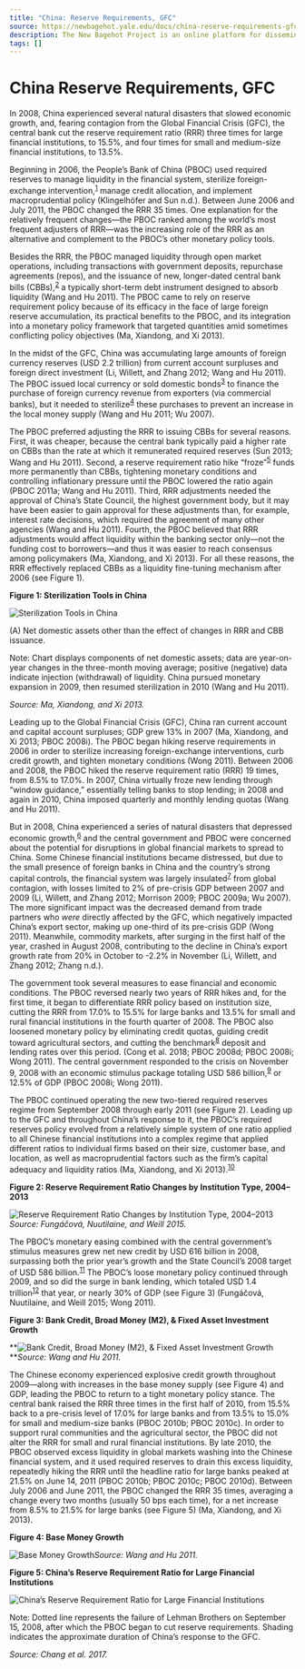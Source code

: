 ```yaml
---
title: "China: Reserve Requirements, GFC"
source: https://newbagehot.yale.edu/docs/china-reserve-requirements-gfc
description: The New Bagehot Project is an online platform for disseminating our knowledge on how to fight financial crises.
tags: []
---
```

# China Reserve Requirements, GFC
In 2008, China experienced several natural disasters that slowed economic growth, and, fearing contagion from the Global Financial Crisis (GFC), the central bank cut the reserve requirement ratio (RRR) three times for large financial institutions, to 15.5%, and four times for small and medium-size financial institutions, to 13.5%.

Beginning in 2006, the People’s Bank of China (PBOC) used required reserves to manage liquidity in the financial system, sterilize foreign-exchange intervention,<sup><a href="https://newbagehot.yale.edu/docs/china-reserve-requirements-gfc/#footnote-content-q748b">1</a></sup> manage credit allocation, and implement macroprudential policy (Klingelhöfer and Sun n.d.). Between June 2006 and July 2011, the PBOC changed the RRR 35 times. One explanation for the relatively frequent changes—the PBOC ranked among the world’s most frequent adjusters of RRR—was the increasing role of the RRR as an alternative and complement to the PBOC’s other monetary policy tools.

Besides the RRR, the PBOC managed liquidity through open market operations, including transactions with government deposits, repurchase agreements (repos), and the issuance of new, longer-dated central bank bills (CBBs),<sup><a href="https://newbagehot.yale.edu/docs/china-reserve-requirements-gfc/#footnote-content-35qzd">2</a></sup> a typically short-term debt instrument designed to absorb liquidity (Wang and Hu 2011). The PBOC came to rely on reserve requirement policy because of its efficacy in the face of large foreign reserve accumulation, its practical benefits to the PBOC, and its integration into a monetary policy framework that targeted quantities amid sometimes conflicting policy objectives (Ma, Xiandong, and Xi 2013).

In the midst of the GFC, China was accumulating large amounts of foreign currency reserves (USD 2.2 trillion) from current account surpluses and foreign direct investment (Li, Willett, and Zhang 2012; Wang and Hu 2011). The PBOC issued local currency or sold domestic bonds<sup><a href="https://newbagehot.yale.edu/docs/china-reserve-requirements-gfc/#footnote-content-gd05c">3</a></sup> to finance the purchase of foreign currency revenue from exporters (via commercial banks), but it needed to sterilize<sup><a href="https://newbagehot.yale.edu/docs/china-reserve-requirements-gfc/#footnote-content-kgdrz">4</a></sup> these purchases to prevent an increase in the local money supply (Wang and Hu 2011; Wu 2007).

The PBOC preferred adjusting the RRR to issuing CBBs for several reasons. First, it was cheaper, because the central bank typically paid a higher rate on CBBs than the rate at which it remunerated required reserves (Sun 2013; Wang and Hu 2011). Second, a reserve requirement ratio hike “froze”<sup><a href="https://newbagehot.yale.edu/docs/china-reserve-requirements-gfc/#footnote-content-6sbi1">5</a></sup> funds more permanently than CBBs, tightening monetary conditions and controlling inflationary pressure until the PBOC lowered the ratio again (PBOC 2011a; Wang and Hu 2011). Third, RRR adjustments needed the approval of China’s State Council, the highest government body, but it may have been easier to gain approval for these adjustments than, for example, interest rate decisions, which required the agreement of many other agencies (Wang and Hu 2011). Fourth, the PBOC believed that RRR adjustments would affect liquidity within the banking sector only—not the funding cost to borrowers—and thus it was easier to reach consensus among policymakers (Ma, Xiandong, and Xi 2013). For all these reasons, the RRR effectively replaced CBBs as a liquidity fine-tuning mechanism after 2006 (see Figure 1).

**Figure 1: Sterilization Tools in China**

![Sterilization Tools in China](https://live-yale-newbagehot-cms.pantheonsite.io//sites/default/files/inline-images/Picture5_13.png)

(A) Net domestic assets other than the effect of changes in RRR and CBB issuance.

Note: Chart displays components of net domestic assets; data are year-on-year changes in the three-month moving average; positive (negative) data indicate injection (withdrawal) of liquidity. China pursued monetary expansion in 2009, then resumed sterilization in 2010 (Wang and Hu 2011).

*Source: Ma, Xiandong, and Xi 2013.*

Leading up to the Global Financial Crisis (GFC), China ran current account and capital account surpluses; GDP grew 13% in 2007 (Ma, Xiandong, and Xi 2013; PBOC 2008i). The PBOC began hiking reserve requirements in 2006 in order to sterilize increasing foreign-exchange interventions, curb credit growth, and tighten monetary conditions (Wong 2011). Between 2006 and 2008, the PBOC hiked the reserve requirement ratio (RRR) 19 times, from 8.5% to 17.0%. In 2007, China virtually froze new lending through “window guidance,” essentially telling banks to stop lending; in 2008 and again in 2010, China imposed quarterly and monthly lending quotas (Wang and Hu 2011).

But in 2008, China experienced a series of natural disasters that depressed economic growth,<sup><a href="https://newbagehot.yale.edu/docs/china-reserve-requirements-gfc/#footnote-content-p39gd">6</a></sup> and the central government and PBOC were concerned about the potential for disruptions in global financial markets to spread to China. Some Chinese financial institutions became distressed, but due to the small presence of foreign banks in China and the country’s strong capital controls, the financial system was largely insulated<sup><a href="https://newbagehot.yale.edu/docs/china-reserve-requirements-gfc/#footnote-content-ytz1h">7</a></sup> from global contagion, with losses limited to 2% of pre-crisis GDP between 2007 and 2009 (Li, Willett, and Zhang 2012; Morrison 2009; PBOC 2009a; Wu 2007). The more significant impact was the decreased demand from trade partners who *were* directly affected by the GFC, which negatively impacted China’s export sector, making up one-third of its pre-crisis GDP (Wong 2011). Meanwhile, commodity markets, after surging in the first half of the year, crashed in August 2008, contributing to the decline in China’s export growth rate from 20% in October to -2.2% in November (Li, Willett, and Zhang 2012; Zhang n.d.).

The government took several measures to ease financial and economic conditions. The PBOC reversed nearly two years of RRR hikes and, for the first time, it began to differentiate RRR policy based on institution size, cutting the RRR from 17.0% to 15.5% for large banks and 13.5% for small and rural financial institutions in the fourth quarter of 2008. The PBOC also loosened monetary policy by eliminating credit quotas, guiding credit toward agricultural sectors, and cutting the benchmark<sup><a href="https://newbagehot.yale.edu/docs/china-reserve-requirements-gfc/#footnote-content-6q5ev">8</a></sup> deposit and lending rates over this period. (Cong et al. 2018; PBOC 2008d; PBOC 2008i; Wong 2011). The central government responded to the crisis on November 9, 2008 with an economic stimulus package totaling USD 586 billion,<sup><a href="https://newbagehot.yale.edu/docs/china-reserve-requirements-gfc/#footnote-content-ipv1f">9</a></sup> or 12.5% of GDP (PBOC 2008i; Wong 2011).

The PBOC continued operating the new two-tiered required reserves regime from September 2008 through early 2011 (see Figure 2). Leading up to the GFC and throughout China’s response to it, the PBOC’s required reserves policy evolved from a relatively simple system of one ratio applied to all Chinese financial institutions into a complex regime that applied different ratios to individual firms based on their size, customer base, and location, as well as macroprudential factors such as the firm’s capital adequacy and liquidity ratios (Ma, Xiandong, and Xi 2013).<sup><a href="https://newbagehot.yale.edu/docs/china-reserve-requirements-gfc/#footnote-content-r1hhx">10</a></sup>

**Figure 2: Reserve Requirement Ratio Changes by Institution Type, 2004–2013**

­­![Reserve Requirement Ratio Changes by Institution Type, 2004–2013](https://live-yale-newbagehot-cms.pantheonsite.io//sites/default/files/inline-images/Picture4_17.png)*Source: Fungáčová, Nuutilaine, and Weill 2015.*

The PBOC’s monetary easing combined with the central government’s stimulus measures grew net new credit by USD 616 billion in 2008, surpassing both the prior year’s growth and the State Council’s 2008 target of USD 586 billion.<sup><a href="https://newbagehot.yale.edu/docs/china-reserve-requirements-gfc/#footnote-content-9c854">11</a></sup> The PBOC’s loose monetary policy continued through 2009, and so did the surge in bank lending, which totaled USD 1.4 trillion<sup><a href="https://newbagehot.yale.edu/docs/china-reserve-requirements-gfc/#footnote-content-111gz">12</a></sup> that year, or nearly 30% of GDP (see Figure 3) (Fungáčová, Nuutilaine, and Weill 2015; Wong 2011).  

**Figure 3: Bank Credit, Broad Money (M2), & Fixed Asset Investment Growth**

**![Bank Credit, Broad Money (M2), & Fixed Asset Investment Growth](https://live-yale-newbagehot-cms.pantheonsite.io//sites/default/files/inline-images/Picture3_23.png)***Source: Wang and Hu 2011.*

The Chinese economy experienced explosive credit growth throughout 2009—along with increases in the base money supply (see Figure 4) and GDP, leading the PBOC to return to a tight monetary policy stance. The central bank raised the RRR three times in the first half of 2010, from 15.5% back to a pre-crisis level of 17.0% for large banks and from 13.5% to 15.0% for small and medium-size banks (PBOC 2010b; PBOC 2010c). In order to support rural communities and the agricultural sector, the PBOC did not alter the RRR for small and rural financial institutions. By late 2010, the PBOC observed excess liquidity in global markets washing into the Chinese financial system, and it used required reserves to drain this excess liquidity, repeatedly hiking the RRR until the headline ratio for large banks peaked at 21.5% on June 14, 2011 (PBOC 2010b; PBOC 2010c; PBOC 2010d). Between July 2006 and June 2011, the PBOC changed the RRR 35 times, averaging a change every two months (usually 50 bps each time), for a net increase from 8.5% to 21.5% for large banks (see Figure 5) (Ma, Xiandong, and Xi 2013).

**Figure 4: Base Money Growth**

![Base Money Growth](https://live-yale-newbagehot-cms.pantheonsite.io//sites/default/files/inline-images/Picture2_24.png)*Source: Wang and Hu 2011.*  

**Figure 5: China’s Reserve Requirement Ratio for Large Financial Institutions**

![China’s Reserve Requirement Ratio for Large Financial Institutions](https://live-yale-newbagehot-cms.pantheonsite.io//sites/default/files/inline-images/Picture1_43.png)

Note: Dotted line represents the failure of Lehman Brothers on September 15, 2008, after which the PBOC began to cut reserve requirements. Shading indicates the approximate duration of China’s response to the GFC.

*Source: Chang et al. 2017.*
